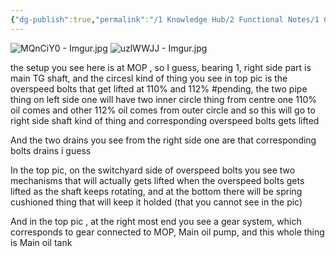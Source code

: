 ```yaml
---
{"dg-publish":true,"permalink":"/1 Knowledge Hub/2 Functional Notes/1 Career Notes/3 TSTPS Kaniha Technical Notes/2 Main TG and Auxillaries/Main TG overspeed bolts/","noteIcon":""}
---
```


![MQnCiY0 - Imgur.jpg](/img/user/Obsidian%20Functional%20Stuff/z-All%20pdfs,%20Images%20&%20Small%20Excalidraws/MQnCiY0%20-%20Imgur.jpg)
![uzlWWJJ - Imgur.jpg](/img/user/Obsidian%20Functional%20Stuff/z-All%20pdfs,%20Images%20&%20Small%20Excalidraws/uzlWWJJ%20-%20Imgur.jpg)

the setup you see here is at MOP , so I guess, bearing 1, right side part is main TG shaft, and the circesl kind of thing you see in top pic is the overspeed bolts that get lifted at 110% and 112% #pending, the two pipe thing on left side one will have two inner circle thing from centre one 110% oil comes and other 112% oil comes from outer circle and so this will go to right side shaft kind of thing and corresponding overspeed bolts gets lifted

And the two drains you see from the right side one are that corresponding bolts drains i guess

In the top pic, on the switchyard side of overspeed bolts you see two mechanisms that will actually gets lifted when the overspeed bolts gets lifted as the shaft keeps rotating, and at the bottom there will be spring cushioned thing that will keep it holded (that you cannot see in the pic)

And in the top pic , at the right most end you see a gear system, which corresponds to gear connected to MOP, Main oil pump, and this whole thing is Main oil tank



